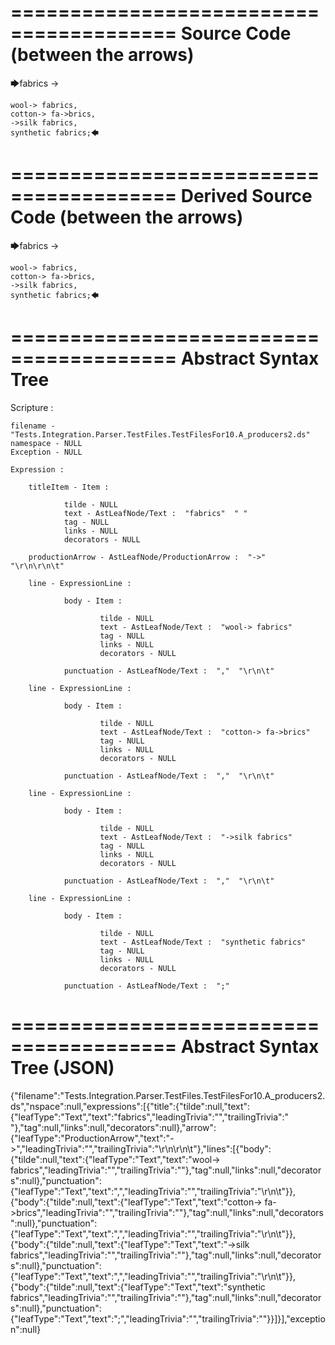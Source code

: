 ========================================
Source Code (between the arrows)
========================================

🡆fabrics ->

	wool-> fabrics,
	cotton-> fa->brics,
	->silk fabrics,
	synthetic fabrics;🡄

========================================
Derived Source Code (between the arrows)
========================================

🡆fabrics ->

	wool-> fabrics,
	cotton-> fa->brics,
	->silk fabrics,
	synthetic fabrics;🡄

========================================
Abstract Syntax Tree
========================================

Scripture : 

    filename - "Tests.Integration.Parser.TestFiles.TestFilesFor10.A_producers2.ds"
    namespace - NULL
    Exception - NULL

    Expression : 
    
        titleItem - Item : 
            
                tilde - NULL
                text - AstLeafNode/Text :  "fabrics"  " "
                tag - NULL
                links - NULL
                decorators - NULL
            
        productionArrow - AstLeafNode/ProductionArrow :  "->"  "\r\n\r\n\t"
    
        line - ExpressionLine : 
            
                body - Item : 
                    
                        tilde - NULL
                        text - AstLeafNode/Text :  "wool-> fabrics" 
                        tag - NULL
                        links - NULL
                        decorators - NULL
                    
                punctuation - AstLeafNode/Text :  ","  "\r\n\t"
            
        line - ExpressionLine : 
            
                body - Item : 
                    
                        tilde - NULL
                        text - AstLeafNode/Text :  "cotton-> fa->brics" 
                        tag - NULL
                        links - NULL
                        decorators - NULL
                    
                punctuation - AstLeafNode/Text :  ","  "\r\n\t"
            
        line - ExpressionLine : 
            
                body - Item : 
                    
                        tilde - NULL
                        text - AstLeafNode/Text :  "->silk fabrics" 
                        tag - NULL
                        links - NULL
                        decorators - NULL
                    
                punctuation - AstLeafNode/Text :  ","  "\r\n\t"
            
        line - ExpressionLine : 
            
                body - Item : 
                    
                        tilde - NULL
                        text - AstLeafNode/Text :  "synthetic fabrics" 
                        tag - NULL
                        links - NULL
                        decorators - NULL
                    
                punctuation - AstLeafNode/Text :  ";" 
            
    
========================================
Abstract Syntax Tree (JSON)
========================================

{"filename":"Tests.Integration.Parser.TestFiles.TestFilesFor10.A_producers2.ds","nspace":null,"expressions":[{"title":{"tilde":null,"text":{"leafType":"Text","text":"fabrics","leadingTrivia":"","trailingTrivia":" "},"tag":null,"links":null,"decorators":null},"arrow":{"leafType":"ProductionArrow","text":"->","leadingTrivia":"","trailingTrivia":"\r\n\r\n\t"},"lines":[{"body":{"tilde":null,"text":{"leafType":"Text","text":"wool-> fabrics","leadingTrivia":"","trailingTrivia":""},"tag":null,"links":null,"decorators":null},"punctuation":{"leafType":"Text","text":",","leadingTrivia":"","trailingTrivia":"\r\n\t"}},{"body":{"tilde":null,"text":{"leafType":"Text","text":"cotton-> fa->brics","leadingTrivia":"","trailingTrivia":""},"tag":null,"links":null,"decorators":null},"punctuation":{"leafType":"Text","text":",","leadingTrivia":"","trailingTrivia":"\r\n\t"}},{"body":{"tilde":null,"text":{"leafType":"Text","text":"->silk fabrics","leadingTrivia":"","trailingTrivia":""},"tag":null,"links":null,"decorators":null},"punctuation":{"leafType":"Text","text":",","leadingTrivia":"","trailingTrivia":"\r\n\t"}},{"body":{"tilde":null,"text":{"leafType":"Text","text":"synthetic fabrics","leadingTrivia":"","trailingTrivia":""},"tag":null,"links":null,"decorators":null},"punctuation":{"leafType":"Text","text":";","leadingTrivia":"","trailingTrivia":""}}]}],"exception":null}